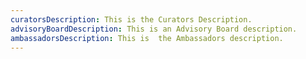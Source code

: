 ```yaml
---
curatorsDescription: This is the Curators Description.
advisoryBoardDescription: This is an Advisory Board description.
ambassadorsDescription: This is  the Ambassadors description.
---
```

